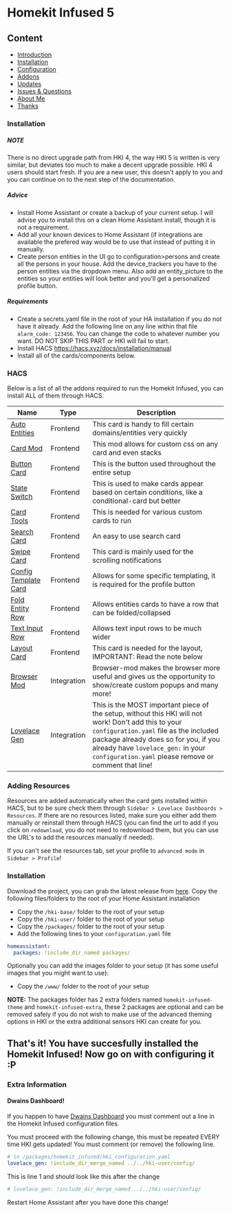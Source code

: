 # Homekit Infused 5

## Content
- [Introduction](index.md)
- [Installation](installation.md)
- [Configuration](configuration.md)
- [Addons](addons.md)
- [Updates](updates.md)
- [Issues & Questions](issues.md)
- [About Me](about.md)
- [Thanks](thanks.md)

### Installation
##### NOTE
There is no direct upgrade path from HKI 4, the way HKI 5 is written is very similar, but deviates too much to make a decent upgrade possible. HKI 4 users should start fresh. If you are a new user, this doesn't apply to you and you can continue on to the next step of the documentation.

##### Advice
- Install Home Assistant or create a backup of your current setup. I will advise you to install this on a clean Home Assistant install, though it is not a requirement.
- Add all your known devices to Home Assistant (if integrations are available the prefered way would be to use that instead of putting it in manually.
- Create person entities in the UI go to configuration>persons and create all the persons in your house. Add the device_trackers you have to the person entities via the dropdown menu. Also add an entity_picture to the entities so your entities will look better and you'll get a personalized profile button.

##### Requirements
- Create a secrets.yaml file in the root of your HA installation if you do not have it already. Add the following line on any line within that file `alarm_code: 123456`. You can change the code to whatever number you want. DO NOT SKIP THIS PART or HKI will fail to start.
- Install HACS https://hacs.xyz/docs/installation/manual
- Install all of the cards/components below.

### HACS
Below is a list of all the addons required to run the Homekit Infused, you can install ALL of them through HACS.

| Name | Type  | Description |
|----------------------------------|-------------|---------------------------------------------------------------------------------------------------------------------------------------------------------------------------------------------------------|
| [Auto Entities](https://github.com/thomasloven/lovelace-auto-entities) | Frontend | This card is handy to fill certain domains/entities very quickly |
| [Card Mod](https://github.com/thomasloven/lovelace-card-mod) | Frontend | This mod allows for custom css on any card and even stacks |
| [Button Card](https://github.com/custom-cards/button-card) | Frontend | This is the button used throughout the entire setup |
| [State Switch](https://github.com/thomasloven/lovelace-state-switch) | Frontend | This is used to make cards appear based on certain conditions, like a conditional-card but better |
| [Card Tools](https://github.com/thomasloven/lovelace-card-tools) | Frontend | This is needed for various custom cards to run |
| [Search Card](https://github.com/postlund/search-card) | Frontend | An easy to use search card |
| [Swipe Card](https://github.com/bramkragten/swipe-card) | Frontend | This card is mainly used for the scrolling notifications |
| [Config Template Card](https://github.com/iantrich/config-template-card) | Frontend | Allows for some specific templating, it is required for the profile button |
| [Fold Entity Row](https://github.com/thomasloven/lovelace-fold-entity-row) | Frontend | Allows entities cards to have a row that can be folded/collapsed |
| [Text Input Row](https://github.com/gadgetchnnel/lovelace-text-input-row/) | Frontend | Allows text input rows to be much wider |
| [Layout Card](https://github.com/thomasloven/lovelace-layout-card) | Frontend | This card is needed for the layout, IMPORTANT: Read the note below |
| [Browser Mod](https://github.com/thomasloven/hass-browser_mod) | Integration | Browser-mod makes the browser more useful and gives us the opportunity to show/create custom popups and many more! |
| [Lovelace Gen](https://github.com/thomasloven/hass-lovelace_gen) | Integration | This is the MOST important piece of the setup, without this HKI will not work! Don't add this to your `configuration.yaml` file as the included package already does so for you, if you already have `lovelace_gen:` in your `configuration.yaml` please remove or comment that line! |

### Adding Resources
Resources are added automatically when the card gets installed within HACS, but to be sure check them through `Sidebar > Lovelace Dashboards > Resources`. If there are no resources listed, make sure you either add them manually or reinstall them through HACS (you can find the url to add if you click on `redownload`, you do not need to redownload them, but you can use the URL's to add the resources manually if needed).

If you can't see the resources tab, set your profile to `advanced mode` in `Sidebar > Profile`!

### Installation
Download the project, you can grab the latest release from [here](https://github.com/jimz011/homekit-infused/releases).
Copy the following files/folders to the root of your Home Assistant installation

- Copy the `/hki-base/` folder to the root of your setup
- Copy the `/hki-user/` folder to the root of your setup
- Copy the `/packages/` folder to the root of your setup
- Add the following lines to your `configuration.yaml` file

```yaml
homeassistant:
  packages: !include_dir_named packages/
```

Optionally you can add the images folder to your setup (it has some useful images that you might want to use):
- Copy the `/www/` folder to the root of your setup

**NOTE:** The packages folder has 2 extra folders named `homekit-infused-theme` and `homekit-infused-extra`, these 2 packages are optional and can be removed safely if you do not wish to make use of the advanced theming options in HKI or the extra additional sensors HKI can create for you.

## That's it! You have succesfully installed the Homekit Infused! Now go on with configuring it :P

### Extra Information
#### Dwains Dashboard!

If you happen to have [Dwains Dashboard](https://github.com/dwainscheeren/dwains-lovelace-dashboard) you must comment out a line in the Homekit Infused configuration files.

You must proceed with the following change, this must be repeated EVERY time HKI gets updated! You must comment (or remove) the following line.
```yaml
# in /packages/homekit_infused/hki_configuration.yaml
lovelace_gen: !include_dir_merge_named ../../hki-user/config/
```

This is line 1 and should look like this after the change

```yaml
# lovelace_gen: !include_dir_merge_named ../../hki-user/config/
```

Restart Home Assistant after you have done this change!
